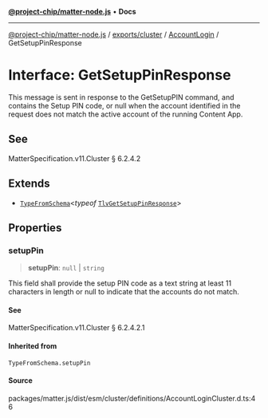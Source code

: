 [**@project-chip/matter-node.js**](../../../../../README.md) • **Docs**

***

[@project-chip/matter-node.js](../../../../../modules.md) / [exports/cluster](../../../README.md) / [AccountLogin](../README.md) / GetSetupPinResponse

# Interface: GetSetupPinResponse

This message is sent in response to the GetSetupPIN command, and contains the Setup PIN code, or null when the
account identified in the request does not match the active account of the running Content App.

## See

MatterSpecification.v11.Cluster § 6.2.4.2

## Extends

- [`TypeFromSchema`](../../../../tlv/README.md#typefromschemas)\<*typeof* [`TlvGetSetupPinResponse`](../README.md#tlvgetsetuppinresponse)\>

## Properties

### setupPin

> **setupPin**: `null` \| `string`

This field shall provide the setup PIN code as a text string at least 11 characters in length or null to
indicate that the accounts do not match.

#### See

MatterSpecification.v11.Cluster § 6.2.4.2.1

#### Inherited from

`TypeFromSchema.setupPin`

#### Source

packages/matter.js/dist/esm/cluster/definitions/AccountLoginCluster.d.ts:46
